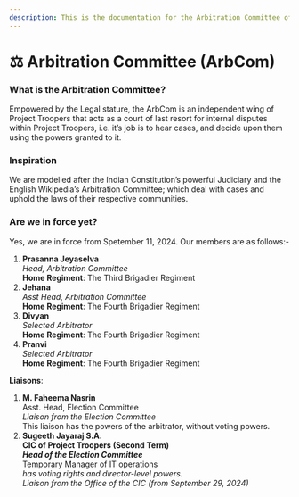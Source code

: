 ```yaml
---
description: This is the documentation for the Arbitration Committee of Project Troopers.
---
```


# ⚖️ Arbitration Committee (ArbCom)

### What is the Arbitration Committee?

Empowered by the Legal stature, the ArbCom is an independent wing of Project Troopers that acts as a court of last resort for internal disputes within Project Troopers, i.e. it’s job is to hear cases, and decide upon them using the powers granted to it.

### Inspiration

We are modelled after the Indian Constitution’s powerful Judiciary and the English Wikipedia’s Arbitration Committee; which deal with cases and uphold the laws of their respective communities.

### Are we in force yet?

Yes, we are in force from Spetember 11, 2024. Our members are as follows:-

1. **Prasanna Jeyaselva**\
   _Head, Arbitration Committee_\
   **Home Regiment**: The Third Brigadier Regiment
2. **Jehana**\
   _Asst Head, Arbitration Committee_\
   **Home Regiment**: The Fourth Brigadier Regiment
3. **Divyan**\
   _Selected Arbitrator_\
   **Home Regiment**: The Fourth Brigadier Regiment
4. **Pranvi**\
   _Selected Arbitrator_\
   **Home Regiment**: The Fourth Brigadier Regiment

**Liaisons**:

1. **M. Faheema Nasrin**\
   Asst. Head, Election Committee\
   _Liaison from the Election Committee_\
   This liaison has the powers of the arbitrator, without voting powers.
2. **Sugeeth Jayaraj S.A.**\
   **CIC of Project Troopers (Second Term)**\
   _**Head of the Election Committee**_\
   Temporary Manager of IT operations\
   _has voting rights and director-level powers._\
   _Liaison from the Office of the CIC (from September 29, 2024)_
